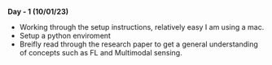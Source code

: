 **Day - 1 (10/01/23)**
- Working through the setup instructions, relatively easy I am using a mac.
- Setup a python enviroment
- Breifly read through the research paper to get a general understanding of concepts such as FL and Multimodal sensing.

